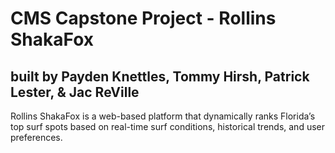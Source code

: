 # CMS Capstone Project - Rollins ShakaFox
## built by Payden Knettles, Tommy Hirsh, Patrick Lester, &amp; Jac ReVille
Rollins ShakaFox is a web-based platform that dynamically ranks Florida’s top surf spots based on real-time surf conditions, historical trends, and user preferences.
